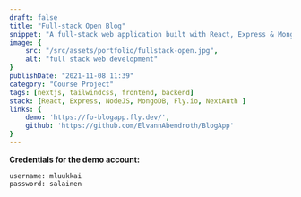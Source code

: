 ```yaml
---
draft: false
title: "Full-stack Open Blog"
snippet: "A full-stack web application built with React, Express & MongoDB"
image: {
    src: "/src/assets/portfolio/fullstack-open.jpg",
    alt: "full stack web development"
}
publishDate: "2021-11-08 11:39"
category: "Course Project"
tags: [nextjs, tailwindcss, frontend, backend]
stack: [React, Express, NodeJS, MongoDB, Fly.io, NextAuth ]
links: {
    demo: 'https://fo-blogapp.fly.dev/',
    github: 'https://github.com/ElvannAbendroth/BlogApp'
}
---
```


**Credentials for the demo account:**
```
username: mluukkai
password: salainen
```


